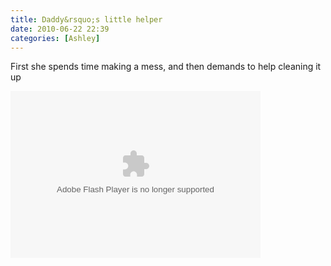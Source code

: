 ```yaml
---
title: Daddy&rsquo;s little helper
date: 2010-06-22 22:39
categories: [Ashley]
---
```

<p>First she spends time making a mess, and then demands to help cleaning it up</p>  <p><embed type="application/x-shockwave-flash" src="http://picasaweb.google.com/s/c/bin/slideshow.swf" width="400" height="267" flashvars="host=picasaweb.google.com&amp;hl=en_US&amp;feat=flashalbum&amp;RGB=0x000000&amp;feed=http%3A%2F%2Fpicasaweb.google.com%2Fdata%2Ffeed%2Fapi%2Fuser%2Fwyseguys%2Falbumid%2F5484713333140369601%3Falt%3Drss%26kind%3Dphoto%26authkey%3DGv1sRgCM3Ng6Tt4vmIaw%26hl%3Den_US" pluginspage="http://www.macromedia.com/go/getflashplayer" /></p>

